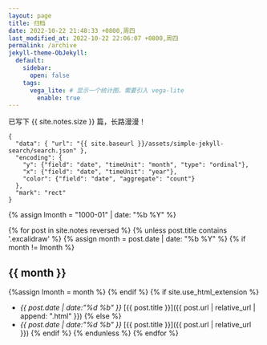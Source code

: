 ```yaml
---
layout: page
title: 归档
date: 2022-10-22 21:48:33 +0800,周四
last_modified_at: 2022-10-22 22:06:07 +0800,周四
permalink: /archive
jekyll-theme-ObJekyll:
  default:
    sidebar:
      open: false
    tags:
      vega_lite: # 显示一个统计图，需要引入 vega-lite
        enable: true
---
```


已写下 {{ site.notes.size }} 篇，长路漫漫！
```vega-lite
{
  "data": { "url": "{{ site.baseurl }}/assets/simple-jekyll-search/search.json" },
  "encoding": {
    "y": {"field": "date", "timeUnit": "month", "type": "ordinal"},
    "x": {"field": "date", "timeUnit": "year"},
    "color": {"field": "date", "aggregate": "count"}
  },
  "mark": "rect"
}
```


{% assign lmonth = "1000-01" | date: "%b %Y" %}

{% for post in site.notes reversed %}
{% unless post.title contains '.excalidraw' %}
{% assign month = post.date | date: "%b %Y" %}
{% if month != lmonth %}
## {{ month }}
{%assign lmonth = month %}
{% endif %}
{% if site.use_html_extension %}
- _{{ post.date | date:"%d %b" }}_ [{{ post.title }}]({{ post.url | relative_url | append: ".html" }})
{% else %}
- _{{ post.date | date:"%d %b" }}_ [{{ post.title }}]({{ post.url | relative_url }})
{% endif %}
{% endunless %}
{% endfor %}